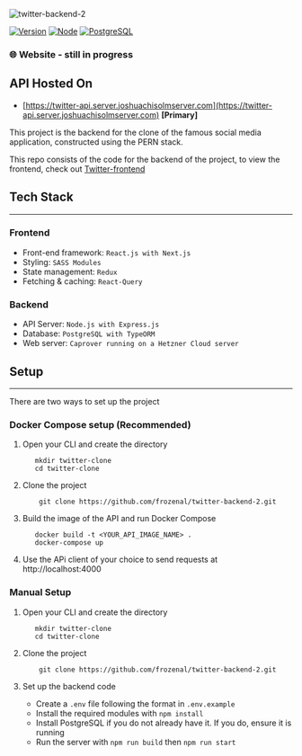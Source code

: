 ![twitter-backend-2](https://socialify.git.ci/frozenal/twitter-backend-2/image?description=1&descriptionEditable=Backend%20code%20of%20the%20clone%20of%20the%20famous%20social%20media%20app.&font=Raleway&language=1&name=1&owner=1&pattern=Charlie%20Brown&theme=Dark)

[![Version](https://img.shields.io/static/v1?label=version&message=0.1.0&color=orange)](https://shields.io/)
[![Node](https://img.shields.io/static/v1?label=node&message=18&color=success)](https://shields.io/)
[![PostgreSQL](https://img.shields.io/static/v1?label=postgresql&message=14.5&color=blue)](https://shields.io/)

### 🌐 Website - still in progress

## API Hosted On

- [https://twitter-api.server.joshuachisolmserver.com](https://twitter-api.server.joshuachisolmserver.com) **[Primary]**

This project is the backend for the clone of the famous social media application, constructed using the PERN stack.

This repo consists of the code for the backend of the project, to view the frontend, check out [Twitter-frontend](https://www.github.com/frozenal/twitter-frontend)

## Tech Stack

---

### Frontend

- Front-end framework: `React.js with Next.js`
- Styling: `SASS Modules`
- State management: `Redux`
- Fetching & caching: `React-Query`

### Backend

- API Server: `Node.js with Express.js`
- Database: `PostgreSQL with TypeORM`
- Web server: `Caprover running on a Hetzner Cloud server`

## **Setup**

---

There are two ways to set up the project

### Docker Compose setup (Recommended)

1. Open your CLI and create the directory
   ```
      mkdir twitter-clone
      cd twitter-clone
   ```
2. Clone the project

   ```
       git clone https://github.com/frozenal/twitter-backend-2.git
   ```

3. Build the image of the API and run Docker Compose
   ```
      docker build -t <YOUR_API_IMAGE_NAME> .
      docker-compose up
   ```
4. Use the APi client of your choice to send requests at http://localhost:4000

### Manual Setup

1. Open your CLI and create the directory
   ```
      mkdir twitter-clone
      cd twitter-clone
   ```
2. Clone the project

   ```
       git clone https://github.com/frozenal/twitter-backend-2.git
   ```

3. Set up the backend code
   - Create a `.env` file following the format in `.env.example`
   - Install the required modules with `npm install`
   - Install PostgreSQL if you do not already have it. If you do, ensure it is running
   - Run the server with `npm run build` then `npm run start`
